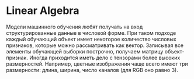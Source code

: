 # Linear Algebra

Модели машинного обучения любят получать на вход структурированные данные в числовой форме. При таком подходе каждый обучающий объект имеет некоторое количество числовых признаков, которые можно рассматривать как вектор. Записывая все элементы обучающей выборки построчно, получаем матрицу объект-признак. Иногда приходится иметь дело с тензорами более высоких размерностей. Например, цветные изображения чаще всего имеют три размерности: длина, ширина, число каналов (для RGB оно равно $3$).
